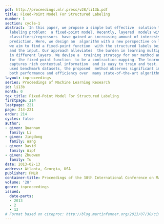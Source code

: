 ```yaml
---
pdf: http://proceedings.mlr.press/v28/li13b.pdf
title: Fixed-Point Model For Structured Labeling
number: 1
section: cycle-1
abstract: 'In this paper, we propose a simple but effective  solution to the structured
  labeling problem:  a fixed-point model. Recently, layered  models with sequential
  classifiers/regressors  have gained an increasing amount of interests  for structural
  prediction. Here, we design an  algorithm with a new perspective on layered  models;
  we aim to find a fixed-point function  with the structured labels being both the  output
  and the input. Our approach alleviates  the burden in learning multiple/different  classifiers
  in different layers. We devise a  training strategy for our method and provide  justifications
  for the fixed-point function  to be a contraction mapping. The learned  function
  captures rich contextual information  and is easy to train and test. On several  widely
  used benchmark datasets, the proposed  method observes significant improvement  in
  both performance and efficiency over  many state-of-the-art algorithms.'
layout: inproceedings
series: Proceedings of Machine Learning Research
id: li13b
month: 0
tex_title: Fixed-Point Model For Structured Labeling
firstpage: 214
lastpage: 221
page: 214-221
order: 214
cycles: false
author:
- given: Quannan
  family: Li
- given: Jingdong
  family: Wang
- given: David
  family: Wipf
- given: Zhuowen
  family: Tu
date: 2013-02-13
address: Atlanta, Georgia, USA
publisher: PMLR
container-title: Proceedings of the 30th International Conference on Machine Learning
volume: '28'
genre: inproceedings
issued:
  date-parts:
  - 2013
  - 2
  - 13
# Format based on citeproc: http://blog.martinfenner.org/2013/07/30/citeproc-yaml-for-bibliographies/
---
```

